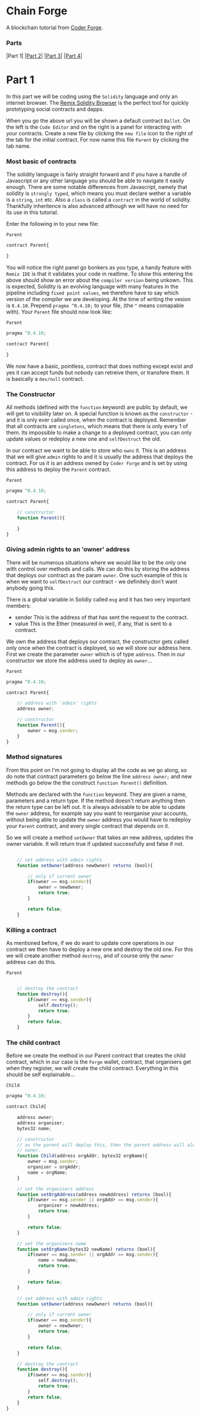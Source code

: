 # Chain Forge

A blockchain tutorial from [Coder Forge](http://coderforge.io).

### Parts
|Part 1|
|[Part 2](https://github.com/coder-forge/chain-forge/tree/part-2)|
|[Part 3](https://github.com/coder-forge/chain-forge/tree/part-3)|
|[Part 4](https://github.com/coder-forge/chain-forge/tree/part-4)|

# Part 1

In this part we will be coding using the `Solidity` language and only an
internet browser. The [Remix Solidity Browser](https://ethereum.github.io/browser-solidity/)
is the perfect tool for quickly prototyping social contracts and dapps.

When you go the above url you will be shown a default contract `Ballot`. On the
left is the `Code Editor` and on the right is a panel for interacting with your
contracts. Create a new file by clicking the `new file` icon to the right of the
tab for the initial contract. For now name this file `Parent` by clicking the
tab name.

### Most basic of contracts

The solidity language is fairly straight forward and if you have a handle of
Javascript or any other language you should be able to navigate it easily
enough. There are some notable differences from Javascript, namely that solidity
is `strongly typed`, which means you must declare wether a variable is a
`string`, `int` etc. Also a `class` is called a `contract` in the world of
solidity. Thankfully inheritence is also advanced although we will have no need
for its use in this tutorial.

Enter the following in to your new file:

`Parent`

```javascript
contract Parent{

}
```

You will notice the right panel go bonkers as you type, a handy feature with
`Remix IDE` is that it validates your code in realtime. To show this entering
the above should show an error about the `compiler version` being unkown. This
is expected, Solidity is an evolving language with many features in the pipeline
including `fixed point values`, we therefore have to say which version of the
compiler we are developing. At the time of writing the vesion is `0.4.10`.
Prepend `pragma ^0.4.10;` to your file, (the `^` means comapable with). Your
`Parent` file should now look like:

`Parent`

```javascript
pragma ^0.4.10;

contract Parent{

}
```

We now have a basic, pointless, contract that does nothing except exist and yes
it can accept funds but nobody can retreive them, or transfere them. It is
basically a `dev/null` contract.

### The Constructor

All methods (defined with the `function` keyword) are public by default, we will
get to visibility later on. A special function is known as the `constructor` -
and it is only ever called once, when the contract is deployed. Remember that
all contracts are `singletons`, which means that there is only every 1 of them.
Its impossible to make a change to a deployed contract, you can only update
values or redeploy a new one and `selfDestruct` the old.

In our contract we want to be able to store who `owns` it. This is an address
that we will give `admin` rights to and it is usually the address that deploys
the contract. For us it is an address owned by `Coder Forge` and is set by
using this address to deploy the `Parent` contract.

`Parent`

```javascript
pragma ^0.4.10;

contract Parent{

    // constructor
    function Parent(){

    }
}
```

### Giving admin rights to an 'owner' address

There will be numerous situations where we would like to be the only one with
control over methods and calls. We can do this by storing the address that
deploys our contract as the param `owner`. One such example of this is when we
want to `selfDestruct` our contract - we definitely don't want anybody going
this.

There is a global variable in Solidiy called `msg` and it has two very important
members:

 - sender
    This is the address of that has sent the request to the contract.
 - value
    This is the Ether (measured in wei), if any, that is sent to a contract.

We own the address that deploys our contract, the constructor gets called only
once when the contract is deployed, so we will store our address here. First we
create the parameter `owner` which is of type `address`. Then in our
constructor we store the address used to deploy as `owner`...

`Parent`

```javascript
pragma ^0.4.10;

contract Parent{

    // address with 'admin' rights
    address owner;

    // constructor
    function Parent(){
        owner = msg.sender;
    }
}
```

### Method signatures

From this point on I'm not going to display all the code as we go along, so do
note that contract parameters go below the line `address owner;` and new
methods go below the the construct `function Parent()` definition.

Methods are declared with the `function` keyword. They are given a name,
parameters and a return type. If the method doesn't return anything then the
return type can be left out. It is always advisable to be able to update the
`owner` address, for example say you want to reorganise your accounts, without
being able to update the `owner` address you would have to redeploy your
`Parent` contract, and every single contract that depends on it.

So we will create a method `setOwner` that takes an new address, updates the
owner variable. It will return true if updated successfully and false if not.

```javascript

    // set address with admin rights
    function setOwner(address newOwner) returns (bool){

        // only if current owner
        if(owner == msg.sender){
            owner = newOwner;
            return true;
        }

        return false;
    }
```

### Killing a contract

As mentioned before, if we do want to update core operations in our contract we
then have to deploy a new one and destroy the old one. For this we will create
another method `destroy`, and of course only the `owner` address can do this.

`Parent`

```javascript

    // destroy the contract
    function destroy(){
        if(owner == msg.sender){
            self.destroy();
            return true;
        }
        return false;
    }
```

### The child contract

Before we create the method in our Parent contract that creates the child
contract, which in our case is the `Forge` wallet, contract, that organisers
get when they register, we will create the child contract. Everything in this
should be self explainable...

`Child`

```javascript
pragma ^0.4.10;

contract Child{

    address owner;
    address organiser;
    bytes32 name;

    // constructor
    // as the parent will deploy this, then the parent address will always be
    // owner.
    function Child(address orgAddr, bytes32 orgName){
        owner = msg.sender;
        organiser = orgAddr;
        name = orgName;
    }

    // set the organisers address
    function setOrgAddress(address newAddress) returns (bool){
        if(owner == msg.sender || orgAddr == msg.sender){
            organiser = newAddress;
            return true;
        }

        return false;
    }

    // set the organisers name
    function setOrgName(bytes32 newName) returns (bool){
        if(owner == msg.sender || orgAddr == msg.sender){
            name = newName;
            return true;
        }

        return false;
    }

    // set address with admin rights
    function setOwner(address newOwner) returns (bool){

        // only if current owner
        if(owner == msg.sender){
            owner = newOwner;
            return true;
        }

        return false;
    }

    // destroy the contract
    function destroy(){
        if(owner == msg.sender){
            self.destroy();
            return true;
        }
        return false;
    }
}
```

